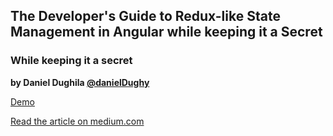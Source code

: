 ## The Developer's Guide to Redux-like State Management in Angular while keeping it a Secret

### While keeping it a secret

**by Daniel Dughila [@danielDughy](https://twitter.com/danielDughy)**

[Demo](https://intojs.github.io/redux-like-state-management-in-angular/)

[Read the article on medium.com](https://medium.com/@danieldughila/the-developers-guide-to-redux-like-state-management-in-angular-3799f1877bb)
